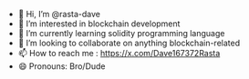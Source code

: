 - 👋 Hi, I’m @rasta-dave
- 👀 I’m interested in blockchain development
- 🌱 I’m currently learning solidity programming language
- 💞️ I’m looking to collaborate on anything blockchain-related
- 📫 How to reach me : https://x.com/Dave167372Rasta
- 😄 Pronouns: Bro/Dude

<!---
rasta-dave/rasta-dave is a ✨ special ✨ repository because its `README.md` (this file) appears on your GitHub profile.
You can click the Preview link to take a look at your changes.
--->
